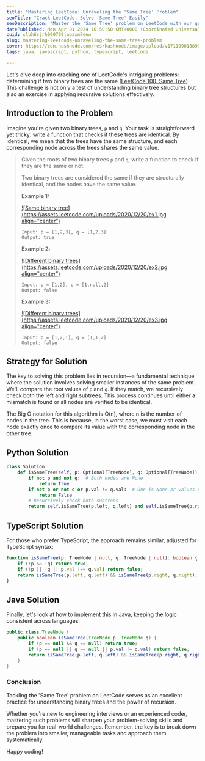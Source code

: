 ```yaml
---
title: "Mastering LeetCode: Unraveling the 'Same Tree' Problem"
seoTitle: "Crack LeetCode: Solve 'Same Tree' Easily"
seoDescription: "Master the 'Same Tree' problem on LeetCode with our guide. Get solutions in Python, TypeScript, and Java with clear, detailed explanations."
datePublished: Mon Apr 01 2024 16:50:50 GMT+0000 (Coordinated Universal Time)
cuid: cluh6sjrh000709jubaxm7eew
slug: mastering-leetcode-unraveling-the-same-tree-problem
cover: https://cdn.hashnode.com/res/hashnode/image/upload/v1711990188993/b6c9fdf3-f42e-4c3e-8833-18f5e4604618.webp
tags: java, javascript, python, typescript, leetcode

---
```


Let's dive deep into cracking one of LeetCode's intriguing problems: determining if two binary trees are the same ([LeetCode 100. Same Tree](https://leetcode.com/problems/same-tree/description/)). This challenge is not only a test of understanding binary tree structures but also an exercise in applying recursive solutions effectively.

## Introduction to the Problem

Imagine you're given two binary trees, `p` and `q`. Your task is straightforward yet tricky: write a function that checks if these trees are identical. By identical, we mean that the trees have the same structure, and each corresponding node across the trees shares the same value.

> Given the roots of two binary trees `p` and `q`, write a function to check if they are the same or not.
> 
> Two binary trees are considered the same if they are structurally identical, and the nodes have the same value.
> 
> **Example 1:**
> 
> [![Same binary tree](https://assets.leetcode.com/uploads/2020/12/20/ex1.jpg align="center")](https://leetcode.com/problems/same-tree/description/)
> 
> ```plaintext
> Input: p = [1,2,3], q = [1,2,3]
> Output: true
> ```
> 
> **Example 2:**
> 
> [![Different binary trees](https://assets.leetcode.com/uploads/2020/12/20/ex2.jpg align="center")](https://leetcode.com/problems/same-tree/description/)
> 
> ```plaintext
> Input: p = [1,2], q = [1,null,2]
> Output: false
> ```
> 
> **Example 3:**
> 
> [![Different binary trees](https://assets.leetcode.com/uploads/2020/12/20/ex3.jpg align="center")](https://leetcode.com/problems/same-tree/description/)
> 
> ```plaintext
> Input: p = [1,2,1], q = [1,1,2]
> Output: false
> ```

## Strategy for Solution

The key to solving this problem lies in recursion—a fundamental technique where the solution involves solving smaller instances of the same problem. We'll compare the root values of `p` and `q`. If they match, we recursively check both the left and right subtrees. This process continues until either a mismatch is found or all nodes are verified to be identical.

The Big O notation for this algorithm is O(n), where n is the number of nodes in the tree. This is because, in the worst case, we must visit each node exactly once to compare its value with the corresponding node in the other tree.

## Python Solution

```python
class Solution:
    def isSameTree(self, p: Optional[TreeNode], q: Optional[TreeNode]) -> bool:
        if not p and not q:  # Both nodes are None
            return True
        if not p or not q or p.val != q.val:  # One is None or values differ
            return False
        # Recursively check both subtrees
        return self.isSameTree(p.left, q.left) and self.isSameTree(p.right, q.right)
```

## TypeScript Solution

For those who prefer TypeScript, the approach remains similar, adjusted for TypeScript syntax:

```typescript
function isSameTree(p: TreeNode | null, q: TreeNode | null): boolean {
    if (!p && !q) return true;
    if (!p || !q || p.val !== q.val) return false;
    return isSameTree(p.left, q.left) && isSameTree(p.right, q.right);
}
```

## Java Solution

Finally, let's look at how to implement this in Java, keeping the logic consistent across languages:

```java
public class TreeNode {
    public boolean isSameTree(TreeNode p, TreeNode q) {
        if (p == null && q == null) return true;
        if (p == null || q == null || p.val != q.val) return false;
        return isSameTree(p.left, q.left) && isSameTree(p.right, q.right);
    }
}
```

### Conclusion

Tackling the 'Same Tree' problem on LeetCode serves as an excellent practice for understanding binary trees and the power of recursion.

Whether you're new to engineering interviews or an experienced coder, mastering such problems will sharpen your problem-solving skills and prepare you for real-world challenges. Remember, the key is to break down the problem into smaller, manageable tasks and approach them systematically.

Happy coding!